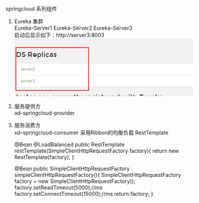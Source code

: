 springcloud 系列组件

1. Eureka 集群 <br>
   Eureka-Server1 Eureka-Server2 Eureka-Server3 <br>
   启动后显示如下：http://server3:8003  <br>
  ![image](https://github.com/scottpeng/xd-springcloud/blob/master/images-folder/eureka-sever.png)
   
2. 服务提供方 <br>
   xd-springcloud-provider
   
3. 服务消费方 <br>
   xd-springcloud-consumer  采用Ribbon的均衡负载  RestTemplate <br>
   
    @Bean
    @LoadBalanced
    public RestTemplate restTemplate(SimpleClientHttpRequestFactory factory){
        return new RestTemplate(factory);
    }

    @Bean
    public SimpleClientHttpRequestFactory simpleClientHttpRequestFactory(){
        SimpleClientHttpRequestFactory factory = new SimpleClientHttpRequestFactory();
        factory.setReadTimeout(5000);//ms
        factory.setConnectTimeout(15000);//ms
        return factory;
    }
   
